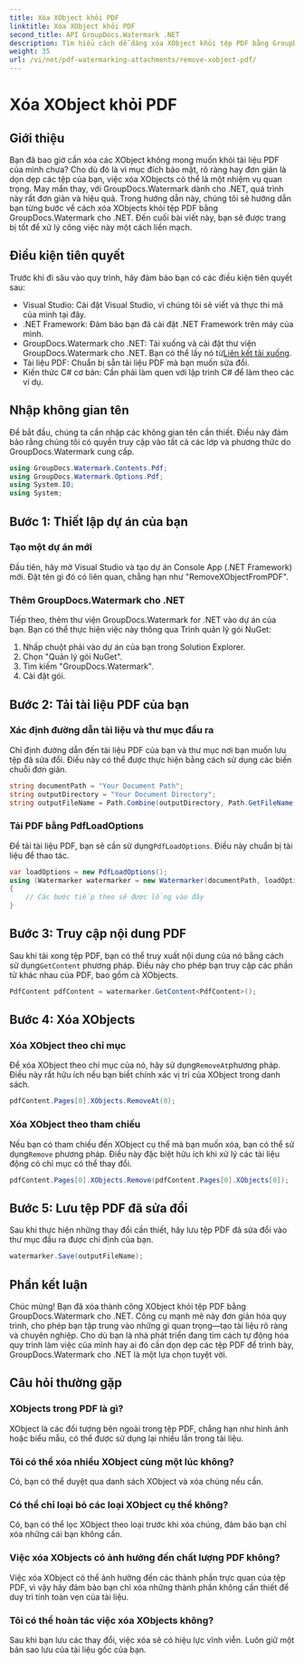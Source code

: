 ```yaml
---
title: Xóa XObject khỏi PDF
linktitle: Xóa XObject khỏi PDF
second_title: API GroupDocs.Watermark .NET
description: Tìm hiểu cách dễ dàng xóa XObject khỏi tệp PDF bằng GroupDocs.Watermark cho .NET với hướng dẫn từng bước toàn diện của chúng tôi.
weight: 35
url: /vi/net/pdf-watermarking-attachments/remove-xobject-pdf/
---
```


# Xóa XObject khỏi PDF

## Giới thiệu
Bạn đã bao giờ cần xóa các XObject không mong muốn khỏi tài liệu PDF của mình chưa? Cho dù đó là vì mục đích bảo mật, rõ ràng hay đơn giản là dọn dẹp các tệp của bạn, việc xóa XObjects có thể là một nhiệm vụ quan trọng. May mắn thay, với GroupDocs.Watermark dành cho .NET, quá trình này rất đơn giản và hiệu quả. Trong hướng dẫn này, chúng tôi sẽ hướng dẫn bạn từng bước về cách xóa XObjects khỏi tệp PDF bằng GroupDocs.Watermark cho .NET. Đến cuối bài viết này, bạn sẽ được trang bị tốt để xử lý công việc này một cách liền mạch.
## Điều kiện tiên quyết
Trước khi đi sâu vào quy trình, hãy đảm bảo bạn có các điều kiện tiên quyết sau:
- Visual Studio: Cài đặt Visual Studio, vì chúng tôi sẽ viết và thực thi mã của mình tại đây.
- .NET Framework: Đảm bảo bạn đã cài đặt .NET Framework trên máy của mình.
-  GroupDocs.Watermark cho .NET: Tải xuống và cài đặt thư viện GroupDocs.Watermark cho .NET. Bạn có thể lấy nó từ[Liên kết tải xuống](https://releases.groupdocs.com/Watermark/net/).
- Tài liệu PDF: Chuẩn bị sẵn tài liệu PDF mà bạn muốn sửa đổi.
- Kiến thức C# cơ bản: Cần phải làm quen với lập trình C# để làm theo các ví dụ.
## Nhập không gian tên
Để bắt đầu, chúng ta cần nhập các không gian tên cần thiết. Điều này đảm bảo rằng chúng tôi có quyền truy cập vào tất cả các lớp và phương thức do GroupDocs.Watermark cung cấp.
```csharp
using GroupDocs.Watermark.Contents.Pdf;
using GroupDocs.Watermark.Options.Pdf;
using System.IO;
using System;
```
## Bước 1: Thiết lập dự án của bạn
### Tạo một dự án mới
Đầu tiên, hãy mở Visual Studio và tạo dự án Console App (.NET Framework) mới. Đặt tên gì đó có liên quan, chẳng hạn như "RemoveXObjectFromPDF".
### Thêm GroupDocs.Watermark cho .NET
Tiếp theo, thêm thư viện GroupDocs.Watermark for .NET vào dự án của bạn. Bạn có thể thực hiện việc này thông qua Trình quản lý gói NuGet:
1. Nhấp chuột phải vào dự án của bạn trong Solution Explorer.
2. Chọn "Quản lý gói NuGet".
3. Tìm kiếm "GroupDocs.Watermark".
4. Cài đặt gói.
## Bước 2: Tải tài liệu PDF của bạn
### Xác định đường dẫn tài liệu và thư mục đầu ra
Chỉ định đường dẫn đến tài liệu PDF của bạn và thư mục nơi bạn muốn lưu tệp đã sửa đổi. Điều này có thể được thực hiện bằng cách sử dụng các biến chuỗi đơn giản.
```csharp
string documentPath = "Your Document Path";
string outputDirectory = "Your Document Directory";
string outputFileName = Path.Combine(outputDirectory, Path.GetFileName(documentPath));
```
### Tải PDF bằng PdfLoadOptions
 Để tải tài liệu PDF, bạn sẽ cần sử dụng`PdfLoadOptions`. Điều này chuẩn bị tài liệu để thao tác.
```csharp
var loadOptions = new PdfLoadOptions();
using (Watermarker watermarker = new Watermarker(documentPath, loadOptions))
{
    // Các bước tiếp theo sẽ được lồng vào đây
}
```
## Bước 3: Truy cập nội dung PDF
 Sau khi tải xong tệp PDF, bạn có thể truy xuất nội dung của nó bằng cách sử dụng`GetContent` phương pháp. Điều này cho phép bạn truy cập các phần tử khác nhau của PDF, bao gồm cả XObjects.
```csharp
PdfContent pdfContent = watermarker.GetContent<PdfContent>();
```
## Bước 4: Xóa XObjects
### Xóa XObject theo chỉ mục
 Để xóa XObject theo chỉ mục của nó, hãy sử dụng`RemoveAt`phương pháp. Điều này rất hữu ích nếu bạn biết chính xác vị trí của XObject trong danh sách.
```csharp
pdfContent.Pages[0].XObjects.RemoveAt(0);
```
### Xóa XObject theo tham chiếu
 Nếu bạn có tham chiếu đến XObject cụ thể mà bạn muốn xóa, bạn có thể sử dụng`Remove` phương pháp. Điều này đặc biệt hữu ích khi xử lý các tài liệu động có chỉ mục có thể thay đổi.
```csharp
pdfContent.Pages[0].XObjects.Remove(pdfContent.Pages[0].XObjects[0]);
```
## Bước 5: Lưu tệp PDF đã sửa đổi
Sau khi thực hiện những thay đổi cần thiết, hãy lưu tệp PDF đã sửa đổi vào thư mục đầu ra được chỉ định của bạn.
```csharp
watermarker.Save(outputFileName);
```
## Phần kết luận
Chúc mừng! Bạn đã xóa thành công XObject khỏi tệp PDF bằng GroupDocs.Watermark cho .NET. Công cụ mạnh mẽ này đơn giản hóa quy trình, cho phép bạn tập trung vào những gì quan trọng—tạo tài liệu rõ ràng và chuyên nghiệp. Cho dù bạn là nhà phát triển đang tìm cách tự động hóa quy trình làm việc của mình hay ai đó cần dọn dẹp các tệp PDF để trình bày, GroupDocs.Watermark cho .NET là một lựa chọn tuyệt vời.
## Câu hỏi thường gặp
### XObjects trong PDF là gì?
XObject là các đối tượng bên ngoài trong tệp PDF, chẳng hạn như hình ảnh hoặc biểu mẫu, có thể được sử dụng lại nhiều lần trong tài liệu.
### Tôi có thể xóa nhiều XObject cùng một lúc không?
Có, bạn có thể duyệt qua danh sách XObject và xóa chúng nếu cần.
### Có thể chỉ loại bỏ các loại XObject cụ thể không?
Có, bạn có thể lọc XObject theo loại trước khi xóa chúng, đảm bảo bạn chỉ xóa những cái bạn không cần.
### Việc xóa XObjects có ảnh hưởng đến chất lượng PDF không?
Việc xóa XObject có thể ảnh hưởng đến các thành phần trực quan của tệp PDF, vì vậy hãy đảm bảo bạn chỉ xóa những thành phần không cần thiết để duy trì tính toàn vẹn của tài liệu.
### Tôi có thể hoàn tác việc xóa XObjects không?
Sau khi bạn lưu các thay đổi, việc xóa sẽ có hiệu lực vĩnh viễn. Luôn giữ một bản sao lưu của tài liệu gốc của bạn.